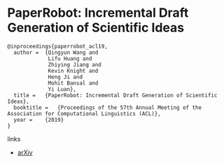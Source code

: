 # PaperRobot: Incremental Draft Generation of Scientific Ideas

```
@inproceedings{paperrobot_acl19,
  author = 	{Qingyun Wang and
             Lifu Huang and
             Zhiying Jiang and
             Kevin Knight and
             Heng Ji and
             Mohit Bansal and
             Yi Luan},
  title = 	{PaperRobot: Incremental Draft Generation of Scientific Ideas},
  booktitle = 	{Proceedings of the 57th Annual Meeting of the Association for Computational Linguistics (ACL)},
  year = 	{2019}
}
```

links
- [arXiv](https://arxiv.org/abs/1905.07870)
